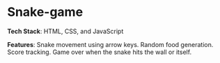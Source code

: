 # Snake-game

**Tech Stack**: HTML, CSS, and JavaScript

**Features**:
Snake movement using arrow keys.
Random food generation.
Score tracking.
Game over when the snake hits the wall or itself.
